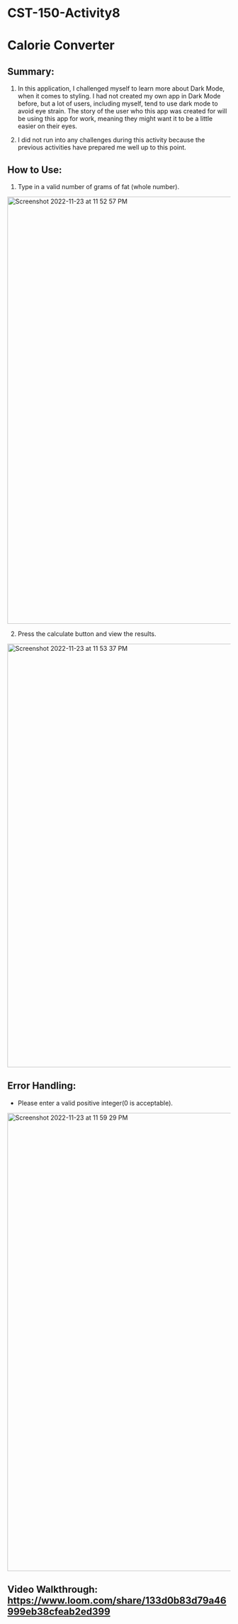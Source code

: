 # CST-150-Activity8

# Calorie Converter

## Summary:

1. In this application, I challenged myself to learn more about Dark Mode, when it comes to styling. I had not created my own app in Dark Mode before, but a lot of users, including myself, tend to use dark mode to avoid eye strain. The story of the user who this app was created for will be using this app for work, meaning they might want it to be a little easier on their eyes.

2. I did not run into any challenges during this activity because the previous activities have prepared me well up to this point.

## How to Use:

1. Type in a valid number of grams of fat (whole number).
<img width="965" alt="Screenshot 2022-11-23 at 11 52 57 PM" src="https://user-images.githubusercontent.com/102087890/203715778-ce81cabc-22cf-43d2-bac7-f3ff9c86aec6.png"> 

2. Press the calculate button and view the results.
<img width="957" alt="Screenshot 2022-11-23 at 11 53 37 PM" src="https://user-images.githubusercontent.com/102087890/203715821-37293b75-7590-48d4-9423-b1f1bd28a11e.png">

## Error Handling:
- Please enter a valid positive integer(0 is acceptable).
<img width="1035" alt="Screenshot 2022-11-23 at 11 59 29 PM" src="https://user-images.githubusercontent.com/102087890/203716539-6b9ba788-2718-4935-a332-201a4a3212ae.png">

## Video Walkthrough: https://www.loom.com/share/133d0b83d79a46999eb38cfeab2ed399
